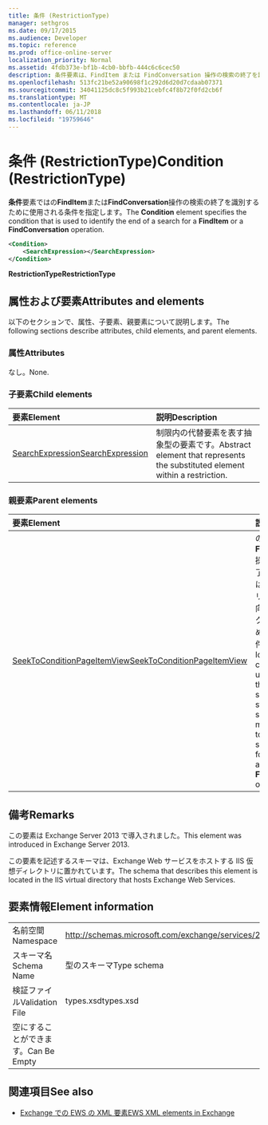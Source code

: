 ```yaml
---
title: 条件 (RestrictionType)
manager: sethgros
ms.date: 09/17/2015
ms.audience: Developer
ms.topic: reference
ms.prod: office-online-server
localization_priority: Normal
ms.assetid: 4fdb373e-bf1b-4cb0-bbfb-444c6c6cec50
description: 条件要素は、FindItem または FindConversation 操作の検索の終了を識別するために使用される条件を指定します。
ms.openlocfilehash: 513fc21be52a90698f1c292d6d20d7cdaab07371
ms.sourcegitcommit: 34041125dc8c5f993b21cebfc4f8b72f0fd2cb6f
ms.translationtype: MT
ms.contentlocale: ja-JP
ms.lasthandoff: 06/11/2018
ms.locfileid: "19759646"
---
```

# <a name="condition-restrictiontype"></a><span data-ttu-id="f174e-103">条件 (RestrictionType)</span><span class="sxs-lookup"><span data-stu-id="f174e-103">Condition (RestrictionType)</span></span>

<span data-ttu-id="f174e-104">**条件**要素ではの**FindItem**または**FindConversation**操作の検索の終了を識別するために使用される条件を指定します。</span><span class="sxs-lookup"><span data-stu-id="f174e-104">The **Condition** element specifies the condition that is used to identify the end of a search for a **FindItem** or a **FindConversation** operation.</span></span> 
  
```XML
<Condition>
    <SearchExpression></SearchExpression>
</Condition>
```

 <span data-ttu-id="f174e-105">**RestrictionType**</span><span class="sxs-lookup"><span data-stu-id="f174e-105">**RestrictionType**</span></span>
## <a name="attributes-and-elements"></a><span data-ttu-id="f174e-106">属性および要素</span><span class="sxs-lookup"><span data-stu-id="f174e-106">Attributes and elements</span></span>

<span data-ttu-id="f174e-107">以下のセクションで、属性、子要素、親要素について説明します。</span><span class="sxs-lookup"><span data-stu-id="f174e-107">The following sections describe attributes, child elements, and parent elements.</span></span>
  
### <a name="attributes"></a><span data-ttu-id="f174e-108">属性</span><span class="sxs-lookup"><span data-stu-id="f174e-108">Attributes</span></span>

<span data-ttu-id="f174e-109">なし。</span><span class="sxs-lookup"><span data-stu-id="f174e-109">None.</span></span>
  
### <a name="child-elements"></a><span data-ttu-id="f174e-110">子要素</span><span class="sxs-lookup"><span data-stu-id="f174e-110">Child elements</span></span>

|<span data-ttu-id="f174e-111">**要素**</span><span class="sxs-lookup"><span data-stu-id="f174e-111">**Element**</span></span>|<span data-ttu-id="f174e-112">**説明**</span><span class="sxs-lookup"><span data-stu-id="f174e-112">**Description**</span></span>|
|:-----|:-----|
|[<span data-ttu-id="f174e-113">SearchExpression</span><span class="sxs-lookup"><span data-stu-id="f174e-113">SearchExpression</span></span>](searchexpression.md) <br/> |<span data-ttu-id="f174e-114">制限内の代替要素を表す抽象型の要素です。</span><span class="sxs-lookup"><span data-stu-id="f174e-114">Abstract element that represents the substituted element within a restriction.</span></span>  <br/> |
   
### <a name="parent-elements"></a><span data-ttu-id="f174e-115">親要素</span><span class="sxs-lookup"><span data-stu-id="f174e-115">Parent elements</span></span>

|<span data-ttu-id="f174e-116">**要素**</span><span class="sxs-lookup"><span data-stu-id="f174e-116">**Element**</span></span>|<span data-ttu-id="f174e-117">**説明**</span><span class="sxs-lookup"><span data-stu-id="f174e-117">**Description**</span></span>|
|:-----|:-----|
|[<span data-ttu-id="f174e-118">SeekToConditionPageItemView</span><span class="sxs-lookup"><span data-stu-id="f174e-118">SeekToConditionPageItemView</span></span>](seektoconditionpageitemview.md) <br/> |<span data-ttu-id="f174e-119">の**FindItem**または**FindConversation**操作の検索の終了、検索、戻るには、最大のエントリ、および検索方向の開始インデックスを識別するために使用される条件を識別します。</span><span class="sxs-lookup"><span data-stu-id="f174e-119">Identifies the condition that is used to identify the end of a search, the starting index of a search, the maximum entries to return, and the search directions for a **FindItem** or a **FindConversation** operation.</span></span>  <br/> |
   
## <a name="remarks"></a><span data-ttu-id="f174e-120">備考</span><span class="sxs-lookup"><span data-stu-id="f174e-120">Remarks</span></span>

<span data-ttu-id="f174e-121">この要素は Exchange Server 2013 で導入されました。</span><span class="sxs-lookup"><span data-stu-id="f174e-121">This element was introduced in Exchange Server 2013.</span></span>
  
<span data-ttu-id="f174e-122">この要素を記述するスキーマは、Exchange Web サービスをホストする IIS 仮想ディレクトリに置かれています。</span><span class="sxs-lookup"><span data-stu-id="f174e-122">The schema that describes this element is located in the IIS virtual directory that hosts Exchange Web Services.</span></span>
  
## <a name="element-information"></a><span data-ttu-id="f174e-123">要素情報</span><span class="sxs-lookup"><span data-stu-id="f174e-123">Element information</span></span>

|||
|:-----|:-----|
|<span data-ttu-id="f174e-124">名前空間</span><span class="sxs-lookup"><span data-stu-id="f174e-124">Namespace</span></span>  <br/> |http://schemas.microsoft.com/exchange/services/2006/types  <br/> |
|<span data-ttu-id="f174e-125">スキーマ名</span><span class="sxs-lookup"><span data-stu-id="f174e-125">Schema Name</span></span>  <br/> |<span data-ttu-id="f174e-126">型のスキーマ</span><span class="sxs-lookup"><span data-stu-id="f174e-126">Type schema</span></span>  <br/> |
|<span data-ttu-id="f174e-127">検証ファイル</span><span class="sxs-lookup"><span data-stu-id="f174e-127">Validation File</span></span>  <br/> |<span data-ttu-id="f174e-128">types.xsd</span><span class="sxs-lookup"><span data-stu-id="f174e-128">types.xsd</span></span>  <br/> |
|<span data-ttu-id="f174e-129">空にすることができます。</span><span class="sxs-lookup"><span data-stu-id="f174e-129">Can Be Empty</span></span>  <br/> ||
   
## <a name="see-also"></a><span data-ttu-id="f174e-130">関連項目</span><span class="sxs-lookup"><span data-stu-id="f174e-130">See also</span></span>



- [<span data-ttu-id="f174e-131">Exchange での EWS の XML 要素</span><span class="sxs-lookup"><span data-stu-id="f174e-131">EWS XML elements in Exchange</span></span>](ews-xml-elements-in-exchange.md)

